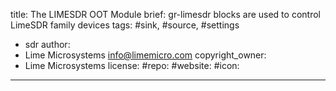 title: The LIMESDR OOT Module
brief: gr-limesdr blocks are used to control LimeSDR family devices
tags: #sink, #source, #settings
  - sdr
author:
  - Lime Microsystems <info@limemicro.com>
copyright_owner:
  - Lime Microsystems
license:
#repo: 
#website: 
#icon: 
---
